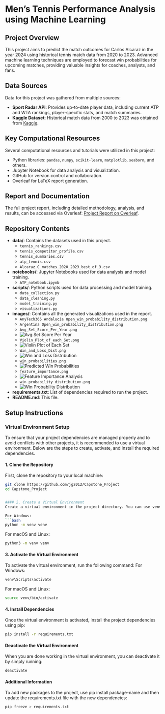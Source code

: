 # Men’s Tennis Performance Analysis using Machine Learning

## Project Overview

This project aims to predict the match outcomes for Carlos Alcaraz in the year 2024 using historical tennis match data from 2020 to 2023. Advanced machine learning techniques are employed to forecast win probabilities for upcoming matches, providing valuable insights for coaches, analysts, and fans.

## Data Sources

Data for this project was gathered from multiple sources:
- **Sport Radar API**: Provides up-to-date player data, including current ATP and WTA rankings, player-specific stats, and match summaries.
- **Kaggle Dataset**: Historical match data from 2000 to 2023 was obtained from [Kaggle](https://www.kaggle.com/datasets/dissfya/atp-tennis-2000-2023daily-pull).

## Key Computational Resources

Several computational resources and tutorials were utilized in this project:
- Python libraries: `pandas`, `numpy`, `scikit-learn`, `matplotlib`, `seaborn`, and others.
- Jupyter Notebook for data analysis and visualization.
- GitHub for version control and collaboration.
- Overleaf for LaTeX report generation.

## Report and Documentation

The full project report, including detailed methodology, analysis, and results, can be accessed via Overleaf: [Project Report on Overleaf](https://www.overleaf.com/read/tgdwprqtzsfg#f298a3).

## Repository Contents

- **data/**: Contains the datasets used in this project.
  - `tennis_rankings.csv`
  - `tennis_competitor_profile.csv`
  - `tennis_summaries.csv`
  - `atp_tennis.csv`
  - `Alcaraz_C_matches_2020_2023_best_of_3.csv`
- **notebooks/**: Jupyter Notebooks used for data analysis and model training.
  - `ATP_notebook.ipynb`
- **scripts/**: Python scripts used for data processing and model training.
  - `data_collection.py`
  - `data_cleaning.py`
  - `model_training.py`
  - `visualizations.py`
- **images/**: Contains all the generated visualizations used in the report.
  - `AnyTech365 Andalucia Open_win_probability_distribution.png`
  - `Argentina Open_win_probability_distribution.png`
  - `Avg_Set_Score_Per_Year.png`
  - ![Avg Set Score Per Year](./images/Avg_Set_Score_Per_Year.png)
  - `Violin_Plot_of_each_Set.png`
  - ![Violin Plot of Each Set](./images/Violin_Plot_of_each_Set.png)
  - `Win_and_Loss_Dist.png`
  - ![Win and Loss Distribution](./images/Win_and_Loss_Dist.png)
  - `win_probabilities.png`
  - ![Predicted Win Probabilities](./images/win_probabilities.png)
  - `feature_importance.png`
  - ![Feature Importance Analysis](./images/feature_importance.png)
  - `win_probability_distribution.png`
  - ![Win Probability Distribution](./images/win_probability_distribution.png)
- **requirements.txt**: List of dependencies required to run the project.
- **README.md**: This file.

## Setup Instructions

### Virtual Environment Setup

To ensure that your project dependencies are managed properly and to avoid conflicts with other projects, it is recommended to use a virtual environment. Below are the steps to create, activate, and install the required dependencies.

#### 1. Clone the Repository

First, clone the repository to your local machine:

```bash
git clone https://github.com/jg2012/Capstone_Project
cd Capstone_Project


#### 2. Create a Virtual Environment
Create a virtual environment in the project directory. You can use venv for this purpose.

For Windows:
```bash
python -m venv venv
```

For macOS and Linux:
```bash
python3 -m venv venv
```

#### 3. Activate the Virtual Environment
To activate the virtual environment, run the following command:
For Windows:
```bash
venv\Scripts\activate
```

For macOS and Linux:
```bash
source venv/bin/activate
```

#### 4. Install Dependencies
Once the virtual environment is activated, install the project dependencies using pip:
```bash
pip install -r requirements.txt
```

#### Deactivate the Virtual Environment
When you are done working in the virtual environment, you can deactivate it by simply running:
```bash
deactivate
```

#### Additional Information 
To add new packages to the project, use pip install package-name and then update the requirements.txt file with the new dependencies:
```bash
pip freeze > requirements.txt
```

